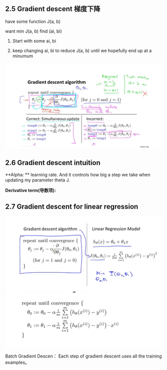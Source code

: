 ## 2.5  Gradient descent 梯度下降

have some function J(a, b)

want min J(a, b) find (ai, bi)

1. Start with some ai, bi

2. keep changing ai, bi to reduce J(a, b) until we hopefully end up at a minumum

<img src="../../pictures/梯度下降算法.png" alt="image-20211022210506566" style="zoom:50%;" />

## 2.6 Gradient descent intuition

**Alpha: ** learning rate. And it controls how big a step we take when updating my parameter theta J.

**Derivative term(导数项):** 



## 2.7 Gradient descent for linear regression

<img src="../.../../../pictures/梯队下降对应线性回归.png" alt="image-20211022212105710" style="zoom:50%;" />

   <img src="../../pictures/线性回归梯度下降.png" alt="image-20211022212904519" style="zoom:50%;" />

Batch Gradient Descen： Each step of  gradient descent uses all the training examples。

